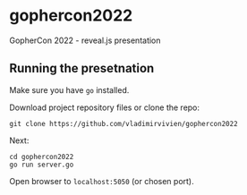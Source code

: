 # gophercon2022
GopherCon 2022 - reveal.js presentation

## Running the presetnation

Make sure you have `go` installed.

Download project repository files or clone the repo:

```
git clone https://github.com/vladimirvivien/gophercon2022
```

Next:

```
cd gophercon2022
go run server.go
```

Open browser to `localhost:5050` (or chosen port).
